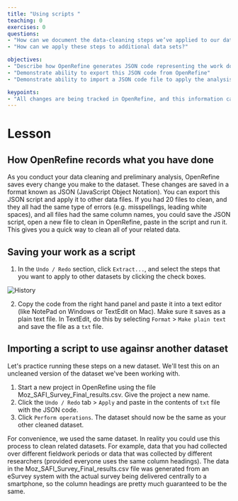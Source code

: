 ```yaml
---
title: "Using scripts "
teaching: 0
exercises: 0
questions:
- "How can we document the data-cleaning steps we’ve applied to our data?" 
- "How can we apply these steps to additional data sets?"

objectives:
- "Describe how OpenRefine generates JSON code representing the work done in an analysis session"
- "Demonstrate ability to export this JSON code from OpenRefine"
- "Demonstrate ability to import a JSON code file to apply the analysis to another dataset"

keypoints:
- "All changes are being tracked in OpenRefine, and this information can be used for scripts for future analyses or reproducing an analysis."
---
```


# Lesson

## How OpenRefine records what you have done

As you conduct your data cleaning and preliminary analysis, OpenRefine saves every change you make to the dataset. These 
changes are saved in a format known as JSON (JavaScript Object Notation). You can export this JSON script and apply it to other data files. If you had 20 files to clean, and they all had the same type of errors (e.g. misspellings, leading white spaces), and all
files had the same column names, you could save the JSON script, open a new file to clean in OpenRefine, paste in the script and run it.
This gives you a quick way to clean all of your related data.

## Saving your work as a script

1. In the `Undo / Redo` section, click `Extract...`, and select the steps that you want to apply to other datasets by clicking the check boxes. 

![History](../fig/OR_02_History.png)

2. Copy the code from the right hand panel and paste it into a text editor (like NotePad on Windows or TextEdit on Mac). Make sure it saves as a plain text file. In TextEdit, do this by selecting `Format` > `Make plain text` and save the file as a `txt` file. 

## Importing a script to use againsr another dataset

Let's practice running these steps on a new dataset. We'll test this on an uncleaned version of the dataset we've been working with. 

  
1. Start a new project in OpenRefine using the file Moz_SAFI_Survey_Final_results.csv. Give the project a new name.  
2. Click the `Undo / Redo` tab > `Apply` and paste in the contents of `txt` file with the JSON code. 
3. Click `Perform operations`. The dataset should now be the same as your other cleaned dataset.

For convenience, we used the same dataset. In reality you could use this process to clean related datasets. For example, data that you had collected over different fieldwork periods or data that was collected by different researchers (provided everyone uses the same column headings). The data in the Moz_SAFI_Survey_Final_results.csv file was generated from an eSurvey system with the actual survey being delivered centrally to a smartphone, so the column headings are pretty much guaranteed to be the same.
